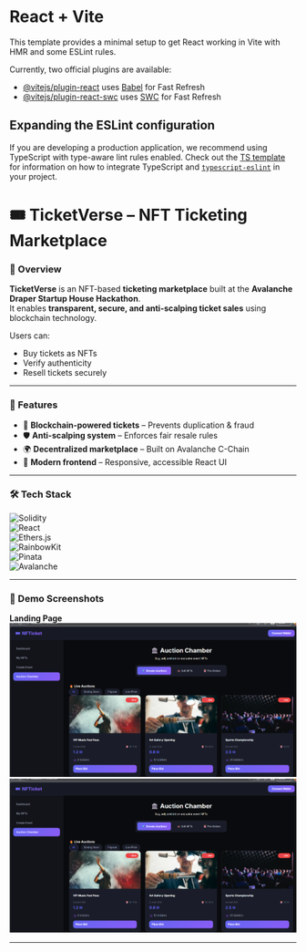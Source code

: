 # React + Vite

This template provides a minimal setup to get React working in Vite with HMR and some ESLint rules.

Currently, two official plugins are available:

- [@vitejs/plugin-react](https://github.com/vitejs/vite-plugin-react/blob/main/packages/plugin-react) uses [Babel](https://babeljs.io/) for Fast Refresh
- [@vitejs/plugin-react-swc](https://github.com/vitejs/vite-plugin-react/blob/main/packages/plugin-react-swc) uses [SWC](https://swc.rs/) for Fast Refresh

## Expanding the ESLint configuration

If you are developing a production application, we recommend using TypeScript with type-aware lint rules enabled. Check out the [TS template](https://github.com/vitejs/vite/tree/main/packages/create-vite/template-react-ts) for information on how to integrate TypeScript and [`typescript-eslint`](https://typescript-eslint.io) in your project.

# 🎟️ TicketVerse – NFT Ticketing Marketplace  

### 🔹 Overview  
**TicketVerse** is an NFT-based **ticketing marketplace** built at the **Avalanche Draper Startup House Hackathon**.  
It enables **transparent, secure, and anti-scalping ticket sales** using blockchain technology.  

Users can:  
- Buy tickets as NFTs  
- Verify authenticity  
- Resell tickets securely  

---

### 🚀 Features  
- 🔗 **Blockchain-powered tickets** – Prevents duplication & fraud  
- 🛡️ **Anti-scalping system** – Enforces fair resale rules  
- 🌍 **Decentralized marketplace** – Built on Avalanche C-Chain  
- 🎨 **Modern frontend** – Responsive, accessible React UI  

---

### 🛠 Tech Stack  
![Solidity](https://img.shields.io/badge/Solidity-363636?style=for-the-badge&logo=solidity&logoColor=white)  
![React](https://img.shields.io/badge/React-20232A?style=for-the-badge&logo=react&logoColor=61DAFB)  
![Ethers.js](https://img.shields.io/badge/Ethers.js-3C3C3D?style=for-the-badge&logo=ethereum&logoColor=white)  
![RainbowKit](https://img.shields.io/badge/RainbowKit-FF4785?style=for-the-badge&logo=rainbow&logoColor=white)  
![Pinata](https://img.shields.io/badge/Pinata-00C4CC?style=for-the-badge&logo=pinata&logoColor=black)  
![Avalanche](https://img.shields.io/badge/Avalanche-E84142?style=for-the-badge&logo=avalanche&logoColor=white)  

---

### 📸 Demo Screenshots  
**Landing Page**  
![Landing1](https://github.com/Mr-Bathwal/hackathon/blob/main/screenshots/Screenshot%202025-08-22%20025119.png)  
![Landing2](https://github.com/Mr-Bathwal/hackathon/blob/main/screenshots/Screenshot%202025-08-22%20025119.png)  






---

